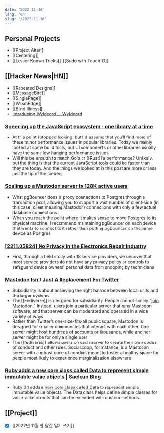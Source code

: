 ```yaml
---
date: '2022-11-30'
lang: 'en'
slug: '/2022-11-30'
---
```


## Personal Projects

- [[Project Alter]]
- [[Centering]]
- [[Lesser Known Tricks]]: [[Sudo with Touch ID]]

## [[Hacker News|HN]]

- [[Repeated Designs]]
- [[MessageBird]]
- [[SinglePage]]
- [[WasmEdge]]
- [[Blind Illness]]
- [Introducing Wyldcard — Wyldcard](https://www.wyldcard.io/blog/introducing-wyldcard)

### [Speeding up the JavaScript ecosystem - one library at a time](https://marvinh.dev/blog/speeding-up-javascript-ecosystem/)

- At this point I stopped looking, but I'd assume that you'll find more of these minor performance issues in popular libraries. Today we mainly looked at some build tools, but UI components or other libraries usually have the same low hanging performance issues
- Will this be enough to match Go's or [[Rust]]'s performance? Unlikely, but the thing is that the current JavaScript tools could be faster than they are today. And the things we looked at in this post are more or less just the tip of the iceberg

### [Scaling up a Mastodon server to 128K active users](https://gist.github.com/Gargron/aa9341a49dc91d5a721019d9e0c9fd11)

- What pgBouncer does is proxy connections to Postgres through a transaction pool, allowing you to support a vast number of client-side (in this case, client meaning Mastodon) connections with only a few actual database connections
- When you reach the point where it makes sense to move Postgres to its physical machine, I recommend maintaining pgBouncer on each device that wants to connect to it rather than putting pgBouncer on the same device as Postgres

### [[2211.05824] No Privacy in the Electronics Repair Industry](https://arxiv.org/abs/2211.05824)

- First, through a field study with 18 service providers, we uncover that most service providers do not have any privacy policy or controls to safeguard device owners' personal data from snooping by technicians

### [Mastodon Isn't Just A Replacement For Twitter](https://www.noemamag.com/mastodon-isnt-just-a-replacement-for-twitter/)

- Subsidiarity is about achieving the right balance between local units and the larger systems
- The [[Fediverse]] is designed for subsidiarity. People cannot simply “[join Mastodon](https://joinmastodon.org/).” Instead, users join a particular server that runs Mastodon software, and that server can be moderated and operated in a wide variety of ways
- Rather than Twitter’s one-size-fits-all public square, Mastodon is designed for smaller communities that interact with each other. One server might host hundreds of accounts or thousands, while another server might be for only a single user
- The [[fediverse]] allows users on each server to create their own codes of conduct and other rules. Social.coop, for instance, is a Mastodon server with a robust code of conduct meant to foster a healthy space for people most likely to experience marginalization elsewhere

### [Ruby adds a new core class called Data to represent simple immutable value objects | Saeloun Blog](https://blog.saeloun.com/2022/11/22/data-immutable-object.html)

- Ruby 3.1 adds a [new core class called Data](https://github.com/ruby/ruby/pull/6353) to represent simple immutable value objects. The Data class helps define simple classes for value-alike objects that can be extended with custom methods.

## [[Project]]

- [x] [[2022년 11월 한 달간 일기 쓰기]]
